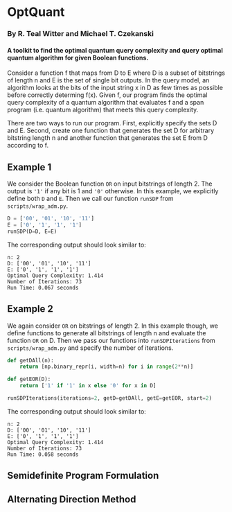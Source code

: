 # OptQuant
### By R. Teal Witter and Michael T. Czekanski

#### A toolkit to find the optimal quantum query complexity and query optimal quantum algorithm for given Boolean functions.

Consider a function f that maps from D to E where D is a subset of bitstrings
of length n and E is the set of single bit outputs.
In the query model, an algorithm looks at the bits of the input string x in D
as few times as possible before correctly determing f(x).
Given f, our program finds the optimal query complexity of a quantum algorithm
that evaluates f and a span program (i.e. quantum algorithm) that meets
this query complexity.

There are two ways to run our program.
First, explicitly specify the sets D and E.
Second, create one function that generates the set D for arbitrary bitstring length n
and another function that generates the set E from D according to f.

## Example 1
We consider the Boolean function `OR` on input bitstrings of length 2.
The output is `'1'` if any bit is 1 and `'0'` otherwise.
In this example, we explicitly define both `D` and `E`.
Then we call our function `runSDP` from `scripts/wrap_adm.py`.

```python
D = ['00', '01', '10', '11']
E = ['0', '1', '1', '1']
runSDP(D=D, E=E)
```
The corresponding output should look similar to:
```
n: 2
D: ['00', '01', '10', '11']
E: ['0', '1', '1', '1']
Optimal Query Complexity: 1.414
Number of Iterations: 73
Run Time: 0.067 seconds
```

## Example 2
We again consider `OR` on bitstrings of length 2.
In this example though, we define functions to generate
all bitstrings of length n and evaluate the function `OR` on D.
Then we pass our functions into `runSDPIterations` from `scripts/wrap_adm.py`
and specify the number of iterations.

```python
def getDAll(n):
    return [np.binary_repr(i, width=n) for i in range(2**n)]

def getEOR(D):
    return ['1' if '1' in x else '0' for x in D]

runSDPIterations(iterations=2, getD=getDAll, getE=getEOR, start=2)
```
The corresponding output should look similar to:
```
n: 2
D: ['00', '01', '10', '11']
E: ['0', '1', '1', '1']
Optimal Query Complexity: 1.414
Number of Iterations: 73
Run Time: 0.058 seconds
```


## Semidefinite Program Formulation

## Alternating Direction Method